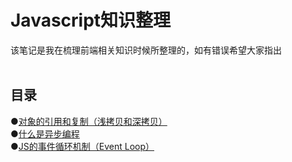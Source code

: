 <h1>Javascript知识整理</h1>
该笔记是我在梳理前端相关知识时候所整理的，如有错误希望大家指出</br>
</br>

<h2>目录</h2>

●<a href="https://github.com/HoSunghei/Blog/issues/3">对象的引用和复制（浅拷贝和深拷贝）</a></br>
●<a href="https://github.com/HoSunghei/Blog/issues/1">什么是异步编程</a></br>
●<a href="https://github.com/HoSunghei/Blog/issues/2">JS的事件循环机制（Event Loop）</a></br>
